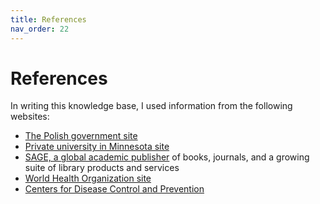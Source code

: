 ```yaml
---
title: References
nav_order: 22
---
```

References
==========

In writing this knowledge base, I used information from the following websites:

* [The Polish government site](https://www.gov.pl/web/coronavirus)
* [Private university in Minnesota site](https://libguides.stthomas.edu/covid-19)
* [SAGE, a global academic publisher](https://journals.sagepub.com/doi/full/10.1177/1010539520927261) of books, journals, and a growing suite of library products and services
* [World Health Organization site](https://www.euro.who.int/en/countries/poland/publications/coronavirus-disease-covid-19-outbreak-technical-guidance-in-polish)
* [Centers for Disease Control and Prevention](https://www.cdc.gov/coronavirus/2019-nCoV/index.html)

